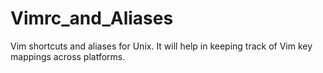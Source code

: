 # Vimrc_and_Aliases
Vim shortcuts and aliases for Unix. 
It will help in keeping track of Vim key mappings across platforms.
